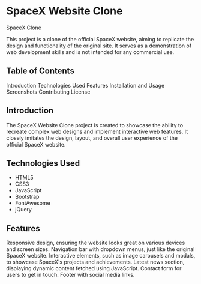 # SpaceX Website Clone
SpaceX Clone

This project is a clone of the official SpaceX website, aiming to replicate the design and functionality of the original site. It serves as a demonstration of web development skills and is not intended for any commercial use.

## Table of Contents
Introduction
Technologies Used
Features
Installation and Usage
Screenshots
Contributing
License

## Introduction
The SpaceX Website Clone project is created to showcase the ability to recreate complex web designs and implement interactive web features. It closely imitates the design, layout, and overall user experience of the official SpaceX website.

## Technologies Used
- HTML5
- CSS3
- JavaScript
- Bootstrap
- FontAwesome
- jQuery

## Features
Responsive design, ensuring the website looks great on various devices and screen sizes.
Navigation bar with dropdown menus, just like the original SpaceX website.
Interactive elements, such as image carousels and modals, to showcase SpaceX's projects and achievements.
Latest news section, displaying dynamic content fetched using JavaScript.
Contact form for users to get in touch.
Footer with social media links.
